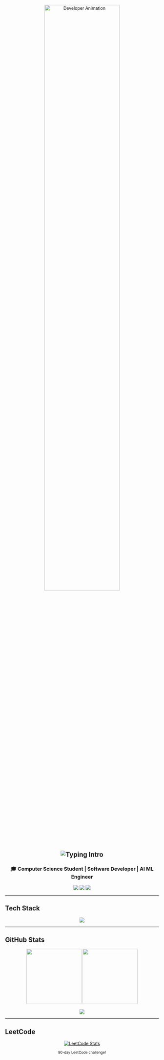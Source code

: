 <p align="center">
  <img src="https://user-images.githubusercontent.com/74038190/212745723-c7c386dc-108c-4a50-9c76-0f90afb2c0fa.gif" alt="Developer Animation" width="70%" />
</p>

<h2 align="center">
  <img src="https://readme-typing-svg.herokuapp.com?font=Poppins&size=34&duration=3000&pause=1000&color=FFFFFF&center=true&vCenter=true&width=650&lines=Hi%2C+I'm+Yadhu+Krishna+P" alt="Typing Intro" />
</h2>

<h3 align="center">
  🎓 Computer Science Student | Software Developer | AI ML Engineer
</h3>

<p align="center">
  <a href="https://linkedin.com/in/yaadhuu"><img src="https://img.shields.io/badge/LinkedIn-0077B5?style=for-the-badge&logo=linkedin" /></a>
  <a href="mailto:yeadhukrishna.p@gmail.com"><img src="https://img.shields.io/badge/Email-D14836?style=for-the-badge&logo=gmail" /></a>
  <a href="https://github.com/yaadhuu"><img src="https://img.shields.io/badge/GitHub-181717?style=for-the-badge&logo=github" /></a>
</p>

---

## Tech Stack
<p align="center">
  <img src="https://skillicons.dev/icons?i=python,java,cpp,javascript,typescript,react,nextjs,nodejs,express,git,github,docker,linux,mysql,mongodb,postgres,tensorflow,pytorch,flask&theme=dark" />
</p>

---

## GitHub Stats
<p align="center">
  <img src="https://github-readme-stats.vercel.app/api?username=yaadhuu&show_icons=true&theme=radical" height="180" />
  <img src="https://github-readme-streak-stats.herokuapp.com/?user=yaadhuu&theme=radical" height="180" />
</p>

<p align="center">
  <img src="https://github-readme-activity-graph.vercel.app/graph?username=yaadhuu&theme=tokyo-night&area=true" />
</p>


---

##  LeetCode
<p align="center">
  <a href="https://leetcode.com/yaadhuu">
    <img src="https://leetcard.jacoblin.cool/yaadhuu?theme=dark&font=Fira%20Code&ext=heatmap&border=0&radius=8" alt="LeetCode Stats" />
  </a>
</p>

<p align="center"><sub>90-day LeetCode challenge!</sub></p>

